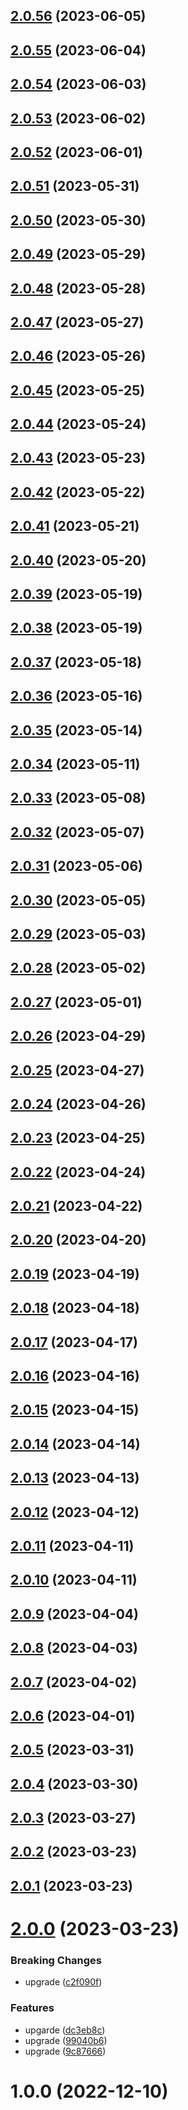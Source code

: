 ## [2.0.56](https://github.com/sprucelabsai-community/spruce-conversational-booking-skill/compare/v2.0.55...v2.0.56) (2023-06-05)

## [2.0.55](https://github.com/sprucelabsai-community/spruce-conversational-booking-skill/compare/v2.0.54...v2.0.55) (2023-06-04)

## [2.0.54](https://github.com/sprucelabsai-community/spruce-conversational-booking-skill/compare/v2.0.53...v2.0.54) (2023-06-03)

## [2.0.53](https://github.com/sprucelabsai-community/spruce-conversational-booking-skill/compare/v2.0.52...v2.0.53) (2023-06-02)

## [2.0.52](https://github.com/sprucelabsai-community/spruce-conversational-booking-skill/compare/v2.0.51...v2.0.52) (2023-06-01)

## [2.0.51](https://github.com/sprucelabsai-community/spruce-conversational-booking-skill/compare/v2.0.50...v2.0.51) (2023-05-31)

## [2.0.50](https://github.com/sprucelabsai-community/spruce-conversational-booking-skill/compare/v2.0.49...v2.0.50) (2023-05-30)

## [2.0.49](https://github.com/sprucelabsai-community/spruce-conversational-booking-skill/compare/v2.0.48...v2.0.49) (2023-05-29)

## [2.0.48](https://github.com/sprucelabsai-community/spruce-conversational-booking-skill/compare/v2.0.47...v2.0.48) (2023-05-28)

## [2.0.47](https://github.com/sprucelabsai-community/spruce-conversational-booking-skill/compare/v2.0.46...v2.0.47) (2023-05-27)

## [2.0.46](https://github.com/sprucelabsai-community/spruce-conversational-booking-skill/compare/v2.0.45...v2.0.46) (2023-05-26)

## [2.0.45](https://github.com/sprucelabsai-community/spruce-conversational-booking-skill/compare/v2.0.44...v2.0.45) (2023-05-25)

## [2.0.44](https://github.com/sprucelabsai-community/spruce-conversational-booking-skill/compare/v2.0.43...v2.0.44) (2023-05-24)

## [2.0.43](https://github.com/sprucelabsai-community/spruce-conversational-booking-skill/compare/v2.0.42...v2.0.43) (2023-05-23)

## [2.0.42](https://github.com/sprucelabsai-community/spruce-conversational-booking-skill/compare/v2.0.41...v2.0.42) (2023-05-22)

## [2.0.41](https://github.com/sprucelabsai-community/spruce-conversational-booking-skill/compare/v2.0.40...v2.0.41) (2023-05-21)

## [2.0.40](https://github.com/sprucelabsai-community/spruce-conversational-booking-skill/compare/v2.0.39...v2.0.40) (2023-05-20)

## [2.0.39](https://github.com/sprucelabsai-community/spruce-conversational-booking-skill/compare/v2.0.38...v2.0.39) (2023-05-19)

## [2.0.38](https://github.com/sprucelabsai-community/spruce-conversational-booking-skill/compare/v2.0.37...v2.0.38) (2023-05-19)

## [2.0.37](https://github.com/sprucelabsai-community/spruce-conversational-booking-skill/compare/v2.0.36...v2.0.37) (2023-05-18)

## [2.0.36](https://github.com/sprucelabsai-community/spruce-conversational-booking-skill/compare/v2.0.35...v2.0.36) (2023-05-16)

## [2.0.35](https://github.com/sprucelabsai-community/spruce-conversational-booking-skill/compare/v2.0.34...v2.0.35) (2023-05-14)

## [2.0.34](https://github.com/sprucelabsai-community/spruce-conversational-booking-skill/compare/v2.0.33...v2.0.34) (2023-05-11)

## [2.0.33](https://github.com/sprucelabsai-community/spruce-conversational-booking-skill/compare/v2.0.32...v2.0.33) (2023-05-08)

## [2.0.32](https://github.com/sprucelabsai-community/spruce-conversational-booking-skill/compare/v2.0.31...v2.0.32) (2023-05-07)

## [2.0.31](https://github.com/sprucelabsai-community/spruce-conversational-booking-skill/compare/v2.0.30...v2.0.31) (2023-05-06)

## [2.0.30](https://github.com/sprucelabsai-community/spruce-conversational-booking-skill/compare/v2.0.29...v2.0.30) (2023-05-05)

## [2.0.29](https://github.com/sprucelabsai-community/spruce-conversational-booking-skill/compare/v2.0.28...v2.0.29) (2023-05-03)

## [2.0.28](https://github.com/sprucelabsai-community/spruce-conversational-booking-skill/compare/v2.0.27...v2.0.28) (2023-05-02)

## [2.0.27](https://github.com/sprucelabsai-community/spruce-conversational-booking-skill/compare/v2.0.26...v2.0.27) (2023-05-01)

## [2.0.26](https://github.com/sprucelabsai-community/spruce-conversational-booking-skill/compare/v2.0.25...v2.0.26) (2023-04-29)

## [2.0.25](https://github.com/sprucelabsai-community/spruce-conversational-booking-skill/compare/v2.0.24...v2.0.25) (2023-04-27)

## [2.0.24](https://github.com/sprucelabsai-community/spruce-conversational-booking-skill/compare/v2.0.23...v2.0.24) (2023-04-26)

## [2.0.23](https://github.com/sprucelabsai-community/spruce-conversational-booking-skill/compare/v2.0.22...v2.0.23) (2023-04-25)

## [2.0.22](https://github.com/sprucelabsai-community/spruce-conversational-booking-skill/compare/v2.0.21...v2.0.22) (2023-04-24)

## [2.0.21](https://github.com/sprucelabsai-community/spruce-conversational-booking-skill/compare/v2.0.20...v2.0.21) (2023-04-22)

## [2.0.20](https://github.com/sprucelabsai-community/spruce-conversational-booking-skill/compare/v2.0.19...v2.0.20) (2023-04-20)

## [2.0.19](https://github.com/sprucelabsai-community/spruce-conversational-booking-skill/compare/v2.0.18...v2.0.19) (2023-04-19)

## [2.0.18](https://github.com/sprucelabsai-community/spruce-conversational-booking-skill/compare/v2.0.17...v2.0.18) (2023-04-18)

## [2.0.17](https://github.com/sprucelabsai-community/spruce-conversational-booking-skill/compare/v2.0.16...v2.0.17) (2023-04-17)

## [2.0.16](https://github.com/sprucelabsai-community/spruce-conversational-booking-skill/compare/v2.0.15...v2.0.16) (2023-04-16)

## [2.0.15](https://github.com/sprucelabsai-community/spruce-conversational-booking-skill/compare/v2.0.14...v2.0.15) (2023-04-15)

## [2.0.14](https://github.com/sprucelabsai-community/spruce-conversational-booking-skill/compare/v2.0.13...v2.0.14) (2023-04-14)

## [2.0.13](https://github.com/sprucelabsai-community/spruce-conversational-booking-skill/compare/v2.0.12...v2.0.13) (2023-04-13)

## [2.0.12](https://github.com/sprucelabsai-community/spruce-conversational-booking-skill/compare/v2.0.11...v2.0.12) (2023-04-12)

## [2.0.11](https://github.com/sprucelabsai-community/spruce-conversational-booking-skill/compare/v2.0.10...v2.0.11) (2023-04-11)

## [2.0.10](https://github.com/sprucelabsai-community/spruce-conversational-booking-skill/compare/v2.0.9...v2.0.10) (2023-04-11)

## [2.0.9](https://github.com/sprucelabsai-community/spruce-conversational-booking-skill/compare/v2.0.8...v2.0.9) (2023-04-04)

## [2.0.8](https://github.com/sprucelabsai-community/spruce-conversational-booking-skill/compare/v2.0.7...v2.0.8) (2023-04-03)

## [2.0.7](https://github.com/sprucelabsai-community/spruce-conversational-booking-skill/compare/v2.0.6...v2.0.7) (2023-04-02)

## [2.0.6](https://github.com/sprucelabsai-community/spruce-conversational-booking-skill/compare/v2.0.5...v2.0.6) (2023-04-01)

## [2.0.5](https://github.com/sprucelabsai-community/spruce-conversational-booking-skill/compare/v2.0.4...v2.0.5) (2023-03-31)

## [2.0.4](https://github.com/sprucelabsai-community/spruce-conversational-booking-skill/compare/v2.0.3...v2.0.4) (2023-03-30)

## [2.0.3](https://github.com/sprucelabsai-community/spruce-conversational-booking-skill/compare/v2.0.2...v2.0.3) (2023-03-27)

## [2.0.2](https://github.com/sprucelabsai-community/spruce-conversational-booking-skill/compare/v2.0.1...v2.0.2) (2023-03-23)

## [2.0.1](https://github.com/sprucelabsai-community/spruce-conversational-booking-skill/compare/v2.0.0...v2.0.1) (2023-03-23)

# [2.0.0](https://github.com/sprucelabsai-community/spruce-conversational-booking-skill/compare/v1.0.0...v2.0.0) (2023-03-23)


### Breaking Changes

* upgrade ([c2f090f](https://github.com/sprucelabsai-community/spruce-conversational-booking-skill/commit/c2f090f))


### Features

* upgarde ([dc3eb8c](https://github.com/sprucelabsai-community/spruce-conversational-booking-skill/commit/dc3eb8c))
* upgrade ([99040b6](https://github.com/sprucelabsai-community/spruce-conversational-booking-skill/commit/99040b6))
* upgrade ([9c87666](https://github.com/sprucelabsai-community/spruce-conversational-booking-skill/commit/9c87666))

# 1.0.0 (2022-12-10)
